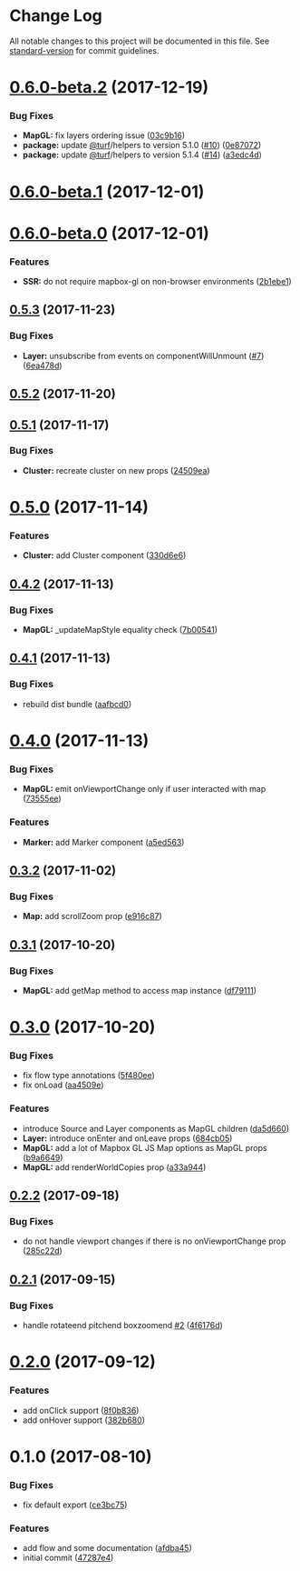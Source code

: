 # Change Log

All notable changes to this project will be documented in this file. See [standard-version](https://github.com/conventional-changelog/standard-version) for commit guidelines.

<a name="0.6.0-beta.2"></a>
# [0.6.0-beta.2](https://github.com/urbica/react-map-gl/compare/v0.6.0-beta.1...v0.6.0-beta.2) (2017-12-19)


### Bug Fixes

* **MapGL:** fix layers ordering issue ([03c9b16](https://github.com/urbica/react-map-gl/commit/03c9b16))
* **package:** update [@turf](https://github.com/turf)/helpers to version 5.1.0 ([#10](https://github.com/urbica/react-map-gl/issues/10)) ([0e87072](https://github.com/urbica/react-map-gl/commit/0e87072))
* **package:** update [@turf](https://github.com/turf)/helpers to version 5.1.4 ([#14](https://github.com/urbica/react-map-gl/issues/14)) ([a3edc4d](https://github.com/urbica/react-map-gl/commit/a3edc4d))



<a name="0.6.0-beta.1"></a>
# [0.6.0-beta.1](https://github.com/urbica/react-map-gl/compare/v0.6.0-beta.0...v0.6.0-beta.1) (2017-12-01)



<a name="0.6.0-beta.0"></a>
# [0.6.0-beta.0](https://github.com/urbica/react-map-gl/compare/v0.5.3...v0.6.0-beta.0) (2017-12-01)


### Features

* **SSR:** do not require mapbox-gl on non-browser environments ([2b1ebe1](https://github.com/urbica/react-map-gl/commit/2b1ebe1))



<a name="0.5.3"></a>
## [0.5.3](https://github.com/urbica/react-map-gl/compare/v0.5.2...v0.5.3) (2017-11-23)


### Bug Fixes

* **Layer:** unsubscribe from events on componentWillUnmount  ([#7](https://github.com/urbica/react-map-gl/issues/7)) ([6ea478d](https://github.com/urbica/react-map-gl/commit/6ea478d))



<a name="0.5.2"></a>
## [0.5.2](https://github.com/urbica/react-map-gl/compare/v0.5.1...v0.5.2) (2017-11-20)



<a name="0.5.1"></a>
## [0.5.1](https://github.com/urbica/react-map-gl/compare/v0.5.0...v0.5.1) (2017-11-17)


### Bug Fixes

* **Cluster:** recreate cluster on new props ([24509ea](https://github.com/urbica/react-map-gl/commit/24509ea))



<a name="0.5.0"></a>
# [0.5.0](https://github.com/urbica/react-map-gl/compare/v0.4.2...v0.5.0) (2017-11-14)


### Features

* **Cluster:** add Cluster component ([330d6e6](https://github.com/urbica/react-map-gl/commit/330d6e6))



<a name="0.4.2"></a>
## [0.4.2](https://github.com/urbica/react-map-gl/compare/v0.4.1...v0.4.2) (2017-11-13)


### Bug Fixes

* **MapGL:** _updateMapStyle equality check ([7b00541](https://github.com/urbica/react-map-gl/commit/7b00541))



<a name="0.4.1"></a>
## [0.4.1](https://github.com/urbica/react-map-gl/compare/v0.4.0...v0.4.1) (2017-11-13)


### Bug Fixes

* rebuild dist bundle ([aafbcd0](https://github.com/urbica/react-map-gl/commit/aafbcd0))



<a name="0.4.0"></a>
# [0.4.0](https://github.com/urbica/react-map-gl/compare/v0.3.2...v0.4.0) (2017-11-13)


### Bug Fixes

* **MapGL:** emit onViewportChange only if user interacted with map ([73555ee](https://github.com/urbica/react-map-gl/commit/73555ee))


### Features

* **Marker:** add Marker component ([a5ed563](https://github.com/urbica/react-map-gl/commit/a5ed563))



<a name="0.3.2"></a>
## [0.3.2](https://github.com/urbica/react-map-gl/compare/v0.3.1...v0.3.2) (2017-11-02)


### Bug Fixes

* **Map:** add scrollZoom prop ([e916c87](https://github.com/urbica/react-map-gl/commit/e916c87))



<a name="0.3.1"></a>
## [0.3.1](https://github.com/urbica/react-map-gl/compare/v0.3.0...v0.3.1) (2017-10-20)


### Bug Fixes

* **MapGL:** add getMap method to access map instance ([df79111](https://github.com/urbica/react-map-gl/commit/df79111))



<a name="0.3.0"></a>
# [0.3.0](https://github.com/urbica/react-map-gl/compare/v0.2.2...v0.3.0) (2017-10-20)


### Bug Fixes

* fix flow type annotations ([5f480ee](https://github.com/urbica/react-map-gl/commit/5f480ee))
* fix onLoad ([aa4509e](https://github.com/urbica/react-map-gl/commit/aa4509e))


### Features

* introduce Source and Layer components as MapGL children ([da5d660](https://github.com/urbica/react-map-gl/commit/da5d660))
* **Layer:** introduce onEnter and onLeave props ([684cb05](https://github.com/urbica/react-map-gl/commit/684cb05))
* **MapGL:** add a lot of Mapbox GL JS Map options as MapGL props ([b9a6649](https://github.com/urbica/react-map-gl/commit/b9a6649))
* **MapGL:** add renderWorldCopies prop ([a33a944](https://github.com/urbica/react-map-gl/commit/a33a944))



<a name="0.2.2"></a>
## [0.2.2](https://github.com/urbica/react-map-gl/compare/v0.2.1...v0.2.2) (2017-09-18)


### Bug Fixes

* do not handle viewport changes if there is no onViewportChange prop ([285c22d](https://github.com/urbica/react-map-gl/commit/285c22d))



<a name="0.2.1"></a>
## [0.2.1](https://github.com/urbica/react-map-gl/compare/v0.2.0...v0.2.1) (2017-09-15)


### Bug Fixes

* handle rotateend pitchend boxzoomend [#2](https://github.com/urbica/react-map-gl/issues/2) ([4f6176d](https://github.com/urbica/react-map-gl/commit/4f6176d))



<a name="0.2.0"></a>
# [0.2.0](https://github.com/urbica/react-map-gl/compare/v0.1.0...v0.2.0) (2017-09-12)


### Features

* add onClick support ([8f0b836](https://github.com/urbica/react-map-gl/commit/8f0b836))
* add onHover support ([382b680](https://github.com/urbica/react-map-gl/commit/382b680))



<a name="0.1.0"></a>
# 0.1.0 (2017-08-10)


### Bug Fixes

* fix default export ([ce3bc75](https://github.com/urbica/react-map-gl/commit/ce3bc75))


### Features

* add flow and some documentation ([afdba45](https://github.com/urbica/react-map-gl/commit/afdba45))
* initial commit ([47287e4](https://github.com/urbica/react-map-gl/commit/47287e4))
